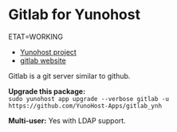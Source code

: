 # Gitlab for Yunohost

ETAT=WORKING
- [Yunohost project](https://yunohost.org)
- [gitlab website](https://gitlab.com)

Gitlab is a git server similar to github.





**Upgrade this package:**  
`sudo yunohost app upgrade --verbose gitlab -u https://github.com/YunoHost-Apps/gitlab_ynh`

**Multi-user:** Yes with LDAP support.
